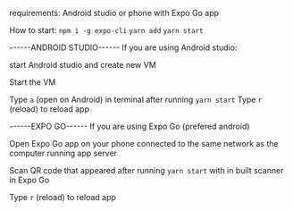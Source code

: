 requirements:
Android studio or phone with Expo Go app

How to start:
`npm i -g expo-cli`
`yarn add`
`yarn start`

------ANDROID STUDIO------
If you are using Android studio:

start Android studio and create new VM

Start the VM

Type `a` (open on Android) in terminal after running `yarn start`
Type `r` (reload) to reload app

------EXPO GO------
If you are using Expo Go (prefered android)

Open Expo Go app on your phone connected to the same network as the computer running app server

Scan QR code that appeared after running `yarn start` with in built scanner in Expo Go

Type `r` (reload) to reload app
